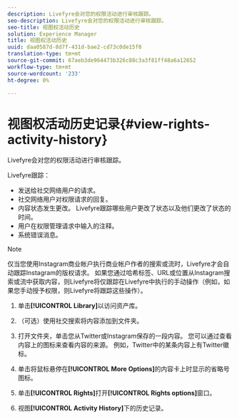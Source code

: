 ```yaml
---
description: Livefyre会对您的权限活动进行审核跟踪。
seo-description: Livefyre会对您的权限活动进行审核跟踪。
seo-title: 视图权活动历史
solution: Experience Manager
title: 视图权活动历史
uuid: daa0587d-8d7f-431d-bae2-cd73c0de15f0
translation-type: tm+mt
source-git-commit: 67aeb3de964473b326c88c3a3f81ff48a6a12652
workflow-type: tm+mt
source-wordcount: '233'
ht-degree: 0%

---
```



# 视图权活动历史记录{#view-rights-activity-history}

Livefyre会对您的权限活动进行审核跟踪。

Livefyre跟踪：

* 发送给社交网络用户的请求。
* 社交网络用户对权限请求的回复。
* 内容状态发生更改。 Livefyre跟踪哪些用户更改了状态以及他们更改了状态的时间。
* 用户在权限管理请求中输入的注释。
* 系统错误消息。

>[!NOTE]
>
>仅当您使用Instagram商业帐户执行商业帐户作者的搜索或流时，Livefyre才会自动跟踪Instagram的版权请求。 如果您通过哈希标签、URL或位置从Instagram搜索或流中获取内容，则Livefyre将仅跟踪在Livefyre中执行的手动操作（例如，如果您手动授予权限，则Livefyre将跟踪这些操作）。

1. 单击&#x200B;**[!UICONTROL Library]**&#x200B;以访问资产库。
1. （可选）使用社交搜索将内容添加到文件夹。
1. 打开文件夹，单击您从Twitter或Instagram保存的一段内容。 您可以通过查看内容上的图标来查看内容的来源。 例如，Twitter中的某条内容上有Twitter徽标。
1. 单击将鼠标悬停在&#x200B;**[!UICONTROL More Options]**&#x200B;的内容卡上时显示的省略号图标。
1. 单击&#x200B;**[!UICONTROL Rights]**&#x200B;打开&#x200B;**[!UICONTROL Rights options]**&#x200B;窗口。

1. 视图&#x200B;**[!UICONTROL Activity History]**&#x200B;下的历史记录。


